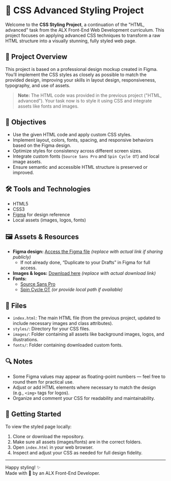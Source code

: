 # 🎨 CSS Advanced Styling Project

Welcome to the **CSS Styling Project**, a continuation of the "HTML, advanced" task from the ALX Front-End Web Development curriculum. This project focuses on applying advanced CSS techniques to transform a raw HTML structure into a visually stunning, fully styled web page.

## 📁 Project Overview

This project is based on a professional design mockup created in Figma. You’ll implement the CSS styles as closely as possible to match the provided design, improving your skills in layout design, responsiveness, typography, and use of assets.

> **Note:** The HTML code was provided in the previous project ("HTML, advanced"). Your task now is to style it using CSS and integrate assets like fonts and images.

## 🎯 Objectives

- Use the given HTML code and apply custom CSS styles.
- Implement layout, colors, fonts, spacing, and responsive behaviors based on the Figma design.
- Optimize styles for consistency across different screen sizes.
- Integrate custom fonts (`Source Sans Pro` and `Spin Cycle OT`) and local image assets.
- Ensure semantic and accessible HTML structure is preserved or improved.

## 🛠️ Tools and Technologies

- HTML5
- CSS3
- [Figma](https://www.figma.com/) for design reference
- Local assets (images, logos, fonts)

## 🖼️ Assets & Resources

- **Figma design:** [Access the Figma file](#) *(replace with actual link if sharing publicly)*
  - If not already done, “Duplicate to your Drafts” in Figma for full access.
- **Images & logos:** [Download here](#) *(replace with actual download link)*
- **Fonts:**
  - [Source Sans Pro](https://fonts.google.com/specimen/Source+Sans+Pro)
  - [Spin Cycle OT](https://www.fonts.com/font/spin-cycle-ot) *(or provide local path if available)*

## 📄 Files

- `index.html`: The main HTML file (from the previous project, updated to include necessary images and class attributes).
- `styles/`: Directory for your CSS files.
- `images/`: Folder containing all assets like background images, logos, and illustrations.
- `fonts/`: Folder containing downloaded custom fonts.

## 🔍 Notes

- Some Figma values may appear as floating-point numbers — feel free to round them for practical use.
- Adjust or add HTML elements where necessary to match the design (e.g., `<img>` tags for logos).
- Organize and comment your CSS for readability and maintainability.

## 🚀 Getting Started

To view the styled page locally:

1. Clone or download the repository.
2. Make sure all assets (images/fonts) are in the correct folders.
3. Open `index.html` in your web browser.
4. Inspect and adjust your CSS as needed for full design fidelity.

---

Happy styling! ✨  
Made with 💙 by an ALX Front-End Developer.

